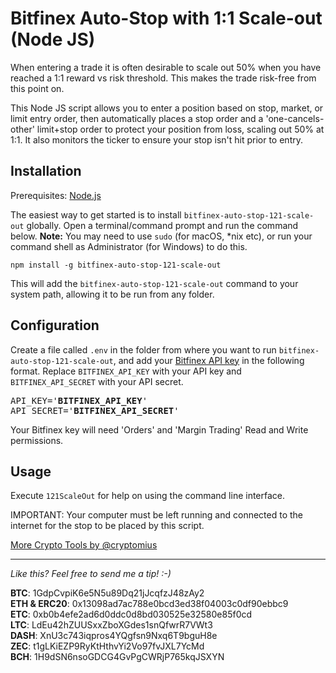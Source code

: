 # Bitfinex Auto-Stop with 1:1 Scale-out (Node JS)

When entering a trade it is often desirable to scale out 50% when you have reached a 1:1 reward vs risk threshold. This makes the trade risk-free from this point on. 

This Node JS script allows you to enter a position based on stop, market, or limit entry order, then automatically places a stop order and a 'one-cancels-other' limit+stop order to protect your position from loss, scaling out 50% at 1:1. It also monitors the ticker to ensure your stop isn't hit prior to entry.

## Installation

Prerequisites: [Node.js](https://nodejs.org/en/)

The easiest way to get started is to install `bitfinex-auto-stop-121-scale-out` globally. Open a terminal/command prompt and run the command below.
**Note:** You may need to use `sudo` (for macOS, *nix etc), or run your command shell as Administrator (for Windows) to do this.
```
npm install -g bitfinex-auto-stop-121-scale-out
```

This will add the `bitfinex-auto-stop-121-scale-out` command to your system path, allowing it to be run from any folder.

## Configuration

Create a file called `.env` in the folder from where you want to run `bitfinex-auto-stop-121-scale-out`, and add your [Bitfinex API key](https://support.bitfinex.com/hc/en-us/articles/115002349625-API-Key-Setup-Login) in the following format. Replace `BITFINEX_API_KEY` with your API key and `BITFINEX_API_SECRET` with your API secret.
<pre>
API_KEY='<b>BITFINEX_API_KEY</b>'
API_SECRET='<b>BITFINEX_API_SECRET</b>'
</pre>

Your Bitfinex key will need 'Orders' and 'Margin Trading' Read and Write permissions.

## Usage

Execute `121ScaleOut` for help on using the command line interface.

IMPORTANT: Your computer must be left running and connected to the internet for the stop to be placed by this script.

[More Crypto Tools by @cryptomius](https://github.com/cryptomius/Cryptomius-Crypto-Tools-Overview)

---
*Like this? Feel free to send me a tip! :-)*

**BTC**: 1GdpCvpiK6e5N5u89Dq21jJcqfzJ48zAy2  
**ETH & ERC20**: 0x13098ad7ac788e0bcd3ed38f04003c0df90ebbc9  
**ETC**: 0xb0b4efe2ad6d0ddc0d8bd030525e32580e85f0cd  
**LTC**: LdEu42hZUUSxxZboXGdes1snQfwrR7VWt3  
**DASH**: XnU3c743iqpros4YQgfsn9Nxq6T9bguH8e  
**ZEC**: t1gLKiEZP9RyKtHthvYi2Vo97fvJXL7YcMd  
**BCH**: 1H9dSN6nsoGDCG4GvPgCWRjP765kqJSXYN
